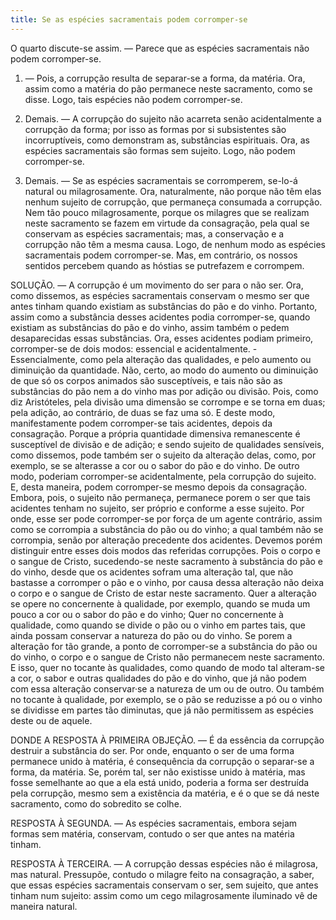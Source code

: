```yaml
---
title: Se as espécies sacramentais podem corromper-se
---
```


O quarto discute-se assim. — Parece que as espécies sacramentais não podem corromper-se.  

1. — Pois, a corrupção resulta de separar-se a forma, da matéria. Ora, assim como a matéria do pão permanece neste sacramento, como se disse. Logo, tais espécies não podem corromper-se.  

2. Demais. — A corrupção do sujeito não acarreta senão acidentalmente a corrupção da forma; por isso as formas por si subsistentes são incorruptíveis, como demonstram as, substâncias espirituais. Ora, as espécies sacramentais são formas sem sujeito. Logo, não podem corromper-se.  

3. Demais. — Se as espécies sacramentais se corromperem, se-lo-á natural ou milagrosamente. Ora, naturalmente, não porque não têm elas nenhum sujeito de corrupção, que permaneça consumada a corrupção. Nem tão pouco milagrosamente, porque os milagres que se realizam neste sacramento se fazem em virtude da consagração, pela qual se conservam as espécies sacramentais; mas, a conservação e a corrupção não têm a mesma causa. Logo, de nenhum modo as espécies sacramentais podem corromper-se.  Mas, em contrário, os nossos sentidos percebem quando as hóstias se putrefazem e corrompem.  

SOLUÇÃO. — A corrupção é um movimento do ser para o não ser. Ora, como dissemos, as espécies sacramentais conservam o mesmo ser que antes tinham quando existiam as substâncias do pão e do vinho. Portanto, assim como a substância desses acidentes podia corromper-se, quando existiam as substâncias do pão e do vinho, assim também o pedem desaparecidas essas substâncias. Ora, esses acidentes podiam primeiro, corromper-se de dois modos: essencial e acidentalmente. - Essencialmente, como pela alteração das qualidades, e pelo aumento ou diminuição da quantidade. Não, certo, ao modo do aumento ou diminuição de que só os corpos animados são susceptíveis, e tais não são as substâncias do pão nem a do vinho mas por adição ou divisão. Pois, como diz Aristóteles, pela divisão uma dimensão se corrompe e se torna em duas; pela adição, ao contrário, de duas se faz uma só. E deste modo, manifestamente podem corromper-se tais acidentes, depois da consagração. Porque a própria quantidade dimensiva remanescente é susceptível de divisão e de adição; e sendo sujeito de qualidades sensíveis, como dissemos, pode também ser o sujeito da alteração delas, como, por exemplo, se se alterasse a cor ou o sabor do pão e do vinho. De outro modo, poderiam corromper-se acidentalmente, pela corrupção do sujeito. E, desta maneira, podem corromper-se mesmo depois da consagração. Embora, pois, o sujeito não permaneça, permanece porem o ser que tais acidentes tenham no sujeito, ser próprio e conforme a esse sujeito. Por onde, esse ser pode corromper-se por força de um agente contrário, assim como se corrompia a substância do pão ou do vinho; a qual também não se corrompia, senão por alteração precedente dos acidentes.  Devemos porém distinguir entre esses dois modos das referidas corrupções. Pois o corpo e o sangue de Cristo, sucedendo-se neste sacramento à substância do pão e do vinho, desde que os acidentes sofram uma alteração tal, que não bastasse a corromper o pão e o vinho, por causa dessa alteração não deixa o corpo e o sangue de Cristo de estar neste sacramento. Quer a alteração se opere no concernente à qualidade, por exemplo, quando se muda um pouco a cor ou o sabor do pão e do vinho; Quer no concernente à qualidade, como quando se divide o pão ou o vinho em partes tais, que ainda possam conservar a natureza do pão ou do vinho. Se porem a alteração for tão grande, a ponto de corromper-se a substância do pão ou do vinho, o corpo e o sangue de Cristo não permanecem neste sacramento. E isso, quer no tocante às qualidades, como quando de modo tal alteram-se a cor, o sabor e outras qualidades do pão e do vinho, que já não podem com essa alteração conservar·se a natureza de um ou de outro. Ou também no tocante à qualidade, por exemplo, se o pão se reduzisse a pó ou o vinho se dividisse em partes tão diminutas, que já não permitissem as espécies deste ou de aquele.  

DONDE A RESPOSTA À PRIMEIRA OBJEÇÃO. — É da essência da corrupção destruir a substância do ser. Por onde, enquanto o ser de uma forma permanece unido à matéria, é consequência da corrupção o separar-se a forma, da matéria. Se, porém tal, ser não existisse unido à matéria, mas fosse semelhante ao que a ela está unido, poderia a forma ser destruída pela corrupção, mesmo sem a existência da matéria, e é o que se dá neste sacramento, como do sobredito se colhe.  

RESPOSTA À SEGUNDA. — As espécies sacramentais, embora sejam formas sem matéria, conservam, contudo o ser que antes na matéria tinham.  

RESPOSTA À TERCEIRA. — A corrupção dessas espécies não é milagrosa, mas natural. Pressupõe, contudo o milagre feito na consagração, a saber, que essas espécies sacramentais conservam o ser, sem sujeito, que antes tinham num sujeito: assim como um cego milagrosamente iluminado vê de maneira natural.